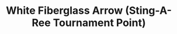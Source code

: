 ---
title: White Fiberglass Arrow (Sting-A-Ree Tournament Point)
id: ABF4820
category: arrows
order: 1
variants:
  - id: ABF4821
    title: White Fiberglass Arrow with Slide (Sting-A-Ree Tournament Point)
  - id: ABF4900
    title: White Fiberglass Arrow (Piranha Point)
  - id: ABF4901
    title: White Fiberglass Arrow with Slide (Piranha Point)
  - id: ABF4905
    title: White Fiberglass Arrow with Slide (Piranha Long Barb Point)
  - id: ABF4904
    title: White Fiberglass Arrow (Piranha Long Barb Point)
  - id: ABF4952
    title: White Fiberglass Arrow (Garpoon Point)
  - id: ABF4953
    title: White Fiberglass Arrow with Slide (Garpoon Point)
---